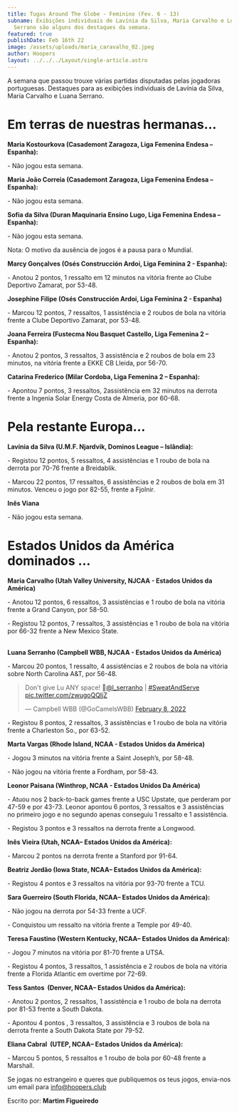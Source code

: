```yaml
---
title: Tugas Around The Globe - Feminino (Fev. 6 - 13)
subname: Exibições individuais de Lavínia da Silva, Maria Carvalho e Luana
  Serrano são alguns dos destaques da semana.
featured: true
publishDate: Feb 16th 22
image: /assets/uploads/maria_caravalho_02.jpeg
author: Hoopers
layout: ../../../Layout/single-article.astro
---
```

A semana que passou trouxe várias partidas disputadas pelas jogadoras portuguesas. Destaques para as exibições individuais de Lavínia da Silva, Maria Carvalho e Luana Serrano.



# Em terras de nuestras hermanas…



**Maria Kostourkova (Casademont Zaragoza, Liga Femenina Endesa – Espanha):**

\- Não jogou esta semana.



**Maria João Correia (Casademont Zaragoza, Liga Femenina Endesa – Espanha):**

\- Não jogou esta semana.



**Sofia da Silva (Duran Maquinaria Ensino Lugo, Liga Femenina Endesa – Espanha):**

\- Não jogou esta semana.



Nota: O motivo da ausência de jogos é a pausa para o Mundial.



**Marcy Gonçalves (Osés Construcción Ardoi, Liga Feminina 2 - Espanha):** 

\- Anotou 2 pontos, 1 ressalto em 12 minutos na vitória frente ao Clube Deportivo Zamarat, por 53-48. 



**Josephine Filipe (Osés Construcción Ardoi, Liga Feminina 2 - Espanha)**

\- Marcou 12 pontos, 7 ressaltos, 1 assistência e 2 roubos de bola na vitória frente a Clube Deportivo Zamarat, por 53-48. 



**Joana Ferreira (Fustecma Nou Basquet Castello, Liga Femenina 2 – Espanha):**

\- Anotou 2 pontos, 3 ressaltos, 3 assistência e 2 roubos de bola em 23 minutos, na vitória frente a EKKE CB Lleida, por 56-70. 



**Catarina Frederico (Milar Cordoba, Liga Femenina 2 – Espanha):**

\- Apontou 7 pontos, 3 ressaltos, 2assistência em 32 minutos na derrota frente a Ingenia Solar Energy Costa de Almeria, por 60-68. 



# Pela restante Europa…

**Lavínia da Silva (U.M.F. Njardvik, Dominos League – Islândia):**

\- Registou 12 pontos, 5 ressaltos, 4 assistências e 1 roubo de bola na derrota por 70-76 frente a Breidablik.

\- Marcou 22 pontos, 17 ressaltos, 6 assistências e 2 roubos de bola em 31 minutos. Venceu o jogo por 82-55, frente a Fjolnir.



**Inês Viana**

\- Não jogou esta semana.

# Estados Unidos da América dominados …

**Maria Carvalho (Utah Valley University, NJCAA - Estados Unidos da América)**

\- Anotou 12 pontos, 6 ressaltos, 3 assistências e 1 roubo de bola na vitória frente a Grand Canyon, por 58-50. 

\- Registou 12 pontos, 7 ressaltos, 3 assistências e 1 roubo de bola na vitória por 66-32 frente a New Mexico State. 

**\
Luana Serranho (Campbell WBB, NJCAA - Estados Unidos da América)**

\- Marcou 20 pontos, 1 ressalto, 4 assistências e 2 roubos de bola na vitória sobre North Carolina A&T, por 56-48.

<blockquote class="twitter-tweet"><p lang="en" dir="ltr">Don&#39;t give Lu ANY space! 😤<a href="https://twitter.com/l_serranho?ref_src=twsrc%5Etfw">@l_serranho</a> | <a href="https://twitter.com/hashtag/SweatAndServe?src=hash&amp;ref_src=twsrc%5Etfw">#SweatAndServe</a> <a href="https://t.co/zwugoQQIjZ">pic.twitter.com/zwugoQQIjZ</a></p>&mdash; Campbell WBB (@GoCamelsWBB) <a href="https://twitter.com/GoCamelsWBB/status/1491188604185776134?ref_src=twsrc%5Etfw">February 8, 2022</a></blockquote> <script async src="https://platform.twitter.com/widgets.js" charset="utf-8"></script>



\- Registou 8 pontos, 2 ressaltos, 3 assistências e 1 roubo de bola na vitória frente a Charleston So., por 63-52.



**Marta Vargas (Rhode Island, NCAA - Estados Unidos da América)**

\- Jogou 3 minutos na vitória frente a Saint Joseph’s, por 58-48.

\- Não jogou na vitória frente a Fordham, por 58-43.



**Leonor Paisana (Winthrop, NCAA - Estados Unidos Da América)**

\- Atuou nos 2 back-to-back games frente a USC Upstate, que perderam por 47-59 e por 43-73. Leonor apontou 6 pontos, 3 ressaltos e 3 assistências no primeiro jogo e no segundo apenas conseguiu 1 ressalto e 1 assistência.

\- Registou 3 pontos e 3 ressaltos na derrota frente a Longwood.



**Inês Vieira (Utah, NCAA– Estados Unidos da América):**

\- Marcou 2 pontos na derrota frente a Stanford por 91-64.



**Beatriz Jordão (Iowa State, NCAA– Estados Unidos da América):**

\- Registou 4 pontos e 3 ressaltos na vitória por 93-70 frente a TCU.



**Sara Guerreiro (South Florida, NCAA– Estados Unidos da América):**

\- Não jogou na derrota por 54-33 frente a UCF.

\- Conquistou um ressalto na vitória frente a Temple por 49-40.



**Teresa Faustino (Western Kentucky, NCAA– Estados Unidos da América):**

\- Jogou 7 minutos na vitória por 81-70 frente a UTSA.

\- Registou 4 pontos, 3 ressaltos, 1 assistência e 2 roubos de bola na vitória frente a Florida Atlantic em overtime por 72-69.



**Tess Santos  (Denver, NCAA– Estados Unidos da América):**

\- Anotou 2 pontos, 2 ressaltos, 1 assistência e 1 roubo de bola na derrota por 81-53 frente a South Dakota.

\- Apontou 4 pontos , 3 ressaltos, 3 assistência e 3 roubos de bola na derrota frente a South Dakota State por 79-52.



**Eliana Cabral  (UTEP, NCAA– Estados Unidos da América):**

\- Marcou 5 pontos, 5 ressaltos e 1 roubo de bola por 60-48 frente a Marshall.



Se jogas no estrangeiro e queres que publiquemos os teus jogos, envia-nos um email para info@hoopers.club

Escrito por: **Martim Figueiredo**